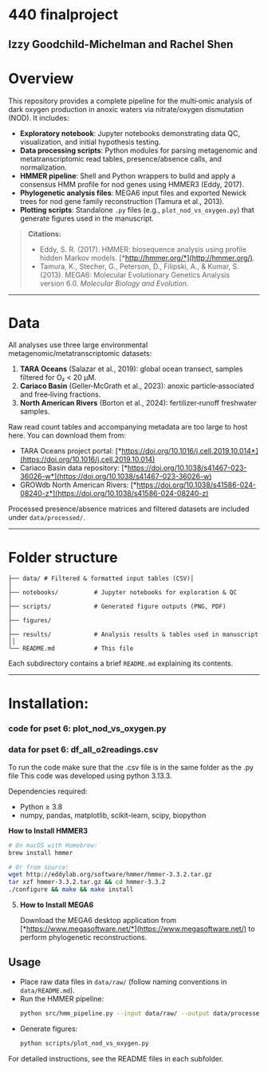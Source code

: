 # 440 finalproject
## Izzy Goodchild-Michelman and Rachel Shen

# Overview

This repository provides a complete pipeline for the multi‑omic analysis of dark oxygen production in anoxic waters via nitrate/oxygen dismutation (NOD). It includes:

- **Exploratory notebook**: Jupyter notebooks demonstrating data QC, visualization, and initial hypothesis testing.
- **Data processing scripts**: Python modules for parsing metagenomic and metatranscriptomic read tables, presence/absence calls, and normalization.
- **HMMER pipeline**: Shell and Python wrappers to build and apply a consensus HMM profile for nod genes using HMMER3 (Eddy, 2017). 
- **Phylogenetic analysis files**: MEGA6 input files and exported Newick trees for nod gene family reconstruction (Tamura et al., 2013).
- **Plotting scripts**: Standalone `.py` files (e.g., `plot_nod_vs_oxygen.py`) that generate figures used in the manuscript.

> **Citations:**
>
> - Eddy, S. R. (2017). HMMER: biosequence analysis using profile hidden Markov models. [*http://hmmer.org/*](http://hmmer.org/).
> - Tamura, K., Stecher, G., Peterson, D., Filipski, A., & Kumar, S. (2013). MEGA6: Molecular Evolutionary Genetics Analysis version 6.0. *Molecular Biology and Evolution*.

---

# Data

All analyses use three large environmental metagenomic/metatranscriptomic datasets:

1. **TARA Oceans** (Salazar et al., 2019): global ocean transect, samples filtered for O₂ < 20 μM.
2. **Cariaco Basin** (Geller‑McGrath et al., 2023): anoxic particle‐associated and free‐living fractions.
3. **North American Rivers** (Borton et al., 2024): fertilizer‐runoff freshwater samples.

Raw read count tables and accompanying metadata are too large to host here. You can download them from:

- TARA Oceans project portal: [*https://doi.org/10.1016/j.cell.2019.10.014*](https://doi.org/10.1016/j.cell.2019.10.014)
- Cariaco Basin data repository: [*https://doi.org/10.1038/s41467-023-36026-w*](https://doi.org/10.1038/s41467-023-36026-w)
- GROWdb North American Rivers: [*https://doi.org/10.1038/s41586-024-08240-z*](https://doi.org/10.1038/s41586-024-08240-z)

Processed presence/absence matrices and filtered datasets are included under `data/processed/`.

---

# Folder structure

```plaintext
├── data/ # Filtered & formatted input tables (CSV)│
│               
├── notebooks/          # Jupyter notebooks for exploration & QC
│ 
├── scripts/            # Generated figure outputs (PNG, PDF)
│  
├── figures/            
│
├── results/            # Analysis results & tables used in manuscript
││
└── README.md           # This file
```

Each subdirectory contains a brief `README.md` explaining its contents.

---
# Installation:

### code for pset 6: plot_nod_vs_oxygen.py
### data for pset 6: df_all_o2readings.csv

To run the code make sure that the .csv file is in the same folder as the .py file
This code was developed using python 3.13.3.



   Dependencies required:

   - Python ≥ 3.8
   - numpy, pandas, matplotlib, scikit-learn, scipy, biopython

 **How to Install HMMER3**

   ```bash
   # On macOS with Homebrew:
   brew install hmmer

   # Or from source:
   wget http://eddylab.org/software/hmmer/hmmer-3.3.2.tar.gz
   tar xzf hmmer-3.3.2.tar.gz && cd hmmer-3.3.2
   ./configure && make && make install
   ```

5. **How to Install MEGA6**

   Download the MEGA6 desktop application from [*https://www.megasoftware.net/*](https://www.megasoftware.net/) to perform phylogenetic reconstructions.

## Usage

- Place raw data files in `data/raw/` (follow naming conventions in `data/README.md`).
- Run the HMMER pipeline:
  ```bash
  python src/hmm_pipeline.py --input data/raw/ --output data/processed/
  ```
- Generate figures:
  ```bash
  python scripts/plot_nod_vs_oxygen.py
  ```

For detailed instructions, see the README files in each subfolder.

